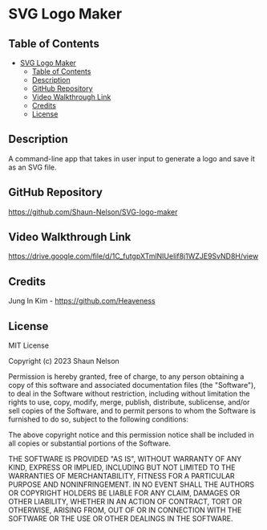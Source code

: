 # SVG Logo Maker

## Table of Contents

- [SVG Logo Maker](#svg-logo-maker)
  - [Table of Contents](#table-of-contents)
  - [Description](#description)
  - [GitHub Repository](#github-repository)
  - [Video Walkthrough Link](#video-walkthrough-link)
  - [Credits](#credits)
  - [License](#license)

## Description

A command-line app that takes in user input to generate a logo and save it as an SVG file.

## GitHub Repository

https://github.com/Shaun-Nelson/SVG-logo-maker

## Video Walkthrough Link

https://drive.google.com/file/d/1C_futgpXTmlNIUelif8j1WZJE9SvND8H/view

## Credits

Jung In Kim - https://github.com/Heaveness

## License

MIT License

Copyright (c) 2023 Shaun Nelson

Permission is hereby granted, free of charge, to any person obtaining a copy
of this software and associated documentation files (the "Software"), to deal
in the Software without restriction, including without limitation the rights
to use, copy, modify, merge, publish, distribute, sublicense, and/or sell
copies of the Software, and to permit persons to whom the Software is
furnished to do so, subject to the following conditions:

The above copyright notice and this permission notice shall be included in all
copies or substantial portions of the Software.

THE SOFTWARE IS PROVIDED "AS IS", WITHOUT WARRANTY OF ANY KIND, EXPRESS OR
IMPLIED, INCLUDING BUT NOT LIMITED TO THE WARRANTIES OF MERCHANTABILITY,
FITNESS FOR A PARTICULAR PURPOSE AND NONINFRINGEMENT. IN NO EVENT SHALL THE
AUTHORS OR COPYRIGHT HOLDERS BE LIABLE FOR ANY CLAIM, DAMAGES OR OTHER
LIABILITY, WHETHER IN AN ACTION OF CONTRACT, TORT OR OTHERWISE, ARISING FROM,
OUT OF OR IN CONNECTION WITH THE SOFTWARE OR THE USE OR OTHER DEALINGS IN THE
SOFTWARE.

